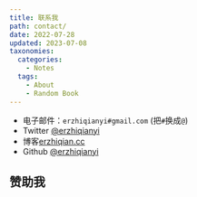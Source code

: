 ```yaml
---
title: 联系我
path: contact/
date: 2022-07-28
updated: 2023-07-08
taxonomies:
  categories:
    - Notes
  tags:
    - About
    - Random Book
---
```


- 电子邮件：`erzhiqianyi#gmail.com` (把`#`换成`@`)
- Twitter [@erzhiqianyi](https://twitter.com/erzhiqianyi)
- 博客[erzhiqian.cc](https://www.erzhiqian.cc)
- Github [@erzhiqianyi](https://github.com/erzhiqianyi)

## 赞助我



